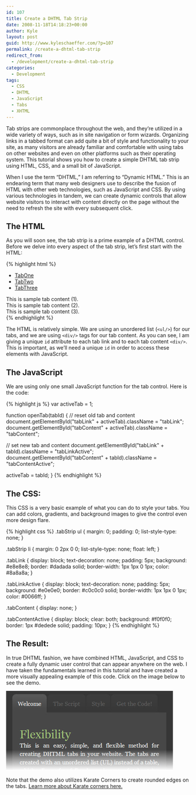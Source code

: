 ```yaml
---
id: 107
title: Create a DHTML Tab Strip
date: 2008-11-18T14:18:23+00:00
author: Kyle
layout: post
guid: http://www.kyleschaeffer.com/?p=107
permalink: /create-a-dhtml-tab-strip
redirect_from:
  - /development/create-a-dhtml-tab-strip
categories:
  - Development
tags:
  - CSS
  - DHTML
  - JavaScript
  - Tabs
  - XHTML
---
```

Tab strips are commonplace throughout the web, and they’re utilized in a wide variety of ways, such as in site navigation or form wizards. Organizing links in a tabbed format can add quite a bit of style and functionality to your site, as many visitors are already familiar and comfortable with using tabs on other websites and even on other platforms such as their operating system. This tutorial shows you how to create a simple DHTML tab strip using HTML, CSS, and a small bit of JavaScript.

When I use the term “DHTML,” I am referring to “Dynamic HTML.” This is an endearing term that many web designers use to describe the fusion of HTML with other web technologies, such as JavaScript and CSS. By using various technologies in tandem, we can create dynamic controls that allow website visitors to interact with content directly on the page without the need to refresh the site with every subsequent click.

## The HTML

As you will soon see, the tab strip is a prime example of a DHTML control. Before we delve into every aspect of the tab strip, let’s first start with the HTML:

{% highlight html %}
<div class="tabStrip">
  <ul>
    <li><a href="javascript:openTab(1);" class="tabLinkActive" id="tabLink1">TabOne</a></li>
    <li><a href="javascript:openTab(2);" class="tabLink" id="tabLink2">TabTwo</a></li>
    <li><a href="javascript:openTab(3);" class="tabLink" id="tabLink3">TabThree</a></li>
  </ul>
</div>
<div class="tabContentActive" id="tabContent1">
  This is sample tab content (1).
</div>
<div class="tabContent" id="tabContent2">
  This is sample tab content (2).
</div>
<div class="tabContent" id="tabContent3">
  This is sample tab content (3).
</div>
{% endhighlight %}

The HTML is relatively simple. We are using an unordered list (`<ul/>`) for our tabs, and we are using `<div/>` tags for our tab content. As you can see, I am giving a unique `id` attribute to each tab link and to each tab content `<div/>`. This is important, as we’ll need a unique `id` in order to access these elements with JavaScript.

## The JavaScript

We are using only one small JavaScript function for the tab control. Here is the code:

{% highlight js %}
var activeTab = 1;

function openTab(tabId) {
  // reset old tab and content
  document.getElementById("tabLink" + activeTab).className = "tabLink";
  document.getElementById("tabContent" + activeTab).className = "tabContent";

  // set new tab and content
  document.getElementById("tabLink" + tabId).className = "tabLinkActive";
  document.getElementById("tabContent" + tabId).className = "tabContentActive";

  activeTab = tabId;
}
{% endhighlight %}

## The CSS:

This CSS is a very basic example of what you can do to style your tabs. You can add colors, gradients, and background images to give the control even more design flare.

{% highlight css %}
.tabStrip ul {
  margin: 0;
  padding: 0;
  list-style-type: none;
}

.tabStrip li {
  margin: 0 2px 0 0;
  list-style-type: none;
  float: left;
}

.tabLink {
  display: block;
  text-decoration: none;
  padding: 5px;
  background: #e8e8e8;
  border: #dadada solid;
  border-width: 1px 1px 0 1px;
  color: #8a8a8a;
}

.tabLinkActive {
  display: block;
  text-decoration: none;
  padding: 5px;
  background: #e0e0e0;
  border: #c0c0c0 solid;
  border-width: 1px 1px 0 1px;
  color: #0066ff;
}

.tabContent {
  display: none;
}

.tabContentActive {
  display: block;
  clear: both;
  background: #f0f0f0;
  border: 1px #dedede solid;
  padding: 10px;
}
{% endhighlight %}

## The Result:

In true DHTML fashion, we have combined HTML, JavaScript, and CSS to create a fully dynamic user control that can appear anywhere on the web. I have taken the fundamentals learned in this tutorial and have created a more visually appealing example of this code. Click on the image below to see the demo.

[![Tab Strip Demo](/assets/img/tabs.jpg)](/tabstrip/)

Note that the demo also utilizes Karate Corners to create rounded edges on the tabs. [Learn more about Karate corners here.](/karate-corners-easy-rounded-corners-xhtml-no-script)
